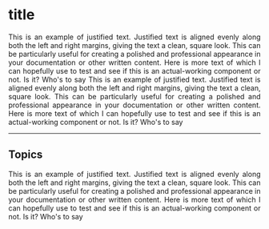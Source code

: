 # title
<p align="justify">
  This is an example of justified text. Justified text is aligned evenly along both the left and right margins, giving the text a clean, square look. This can be particularly useful for creating a polished and professional appearance in your documentation or other written content. Here is more text of which I can hopefully use to test and see if this is an actual-working component or not. Is it? Who's to say  This is an example of justified text. Justified text is aligned evenly along both the left and right margins, giving the text a clean, square look. This can be particularly useful for creating a polished and professional appearance in your documentation or other written content. Here is more text of which I can hopefully use to test and see if this is an actual-working component or not. Is it? Who's to say
</p>


---
## Topics

<div style="text-align: justify;">
  This is an example of justified text. Justified text is aligned evenly along both the left and right margins, giving the text a clean, square look. This can be particularly useful for creating a polished and professional appearance in your documentation or other written content. Here is more text of which I can hopefully use to test and see if this is an actual-working component or not. Is it? Who's to say
</div>